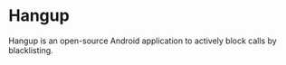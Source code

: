 Hangup
======

Hangup is an open-source Android application to actively block calls by blacklisting.
